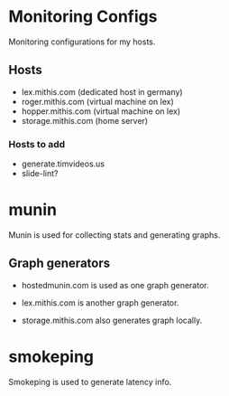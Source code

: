 # Monitoring Configs

Monitoring configurations for my hosts.

## Hosts

 * lex.mithis.com (dedicated host in germany)
 * roger.mithis.com (virtual machine on lex)
 * hopper.mithis.com (virtual machine on lex)
 * storage.mithis.com (home server)

### Hosts to add
 * generate.timvideos.us
 * slide-lint?

# munin

Munin is used for collecting stats and generating graphs.

## Graph generators

 * hostedmunin.com is used as one graph generator.
 * lex.mithis.com is another graph generator.
 
 * storage.mithis.com also generates graph locally.

# smokeping

Smokeping is used to generate latency info.

